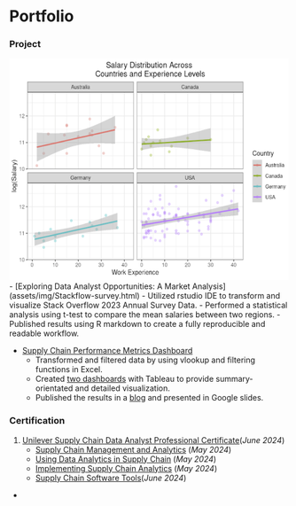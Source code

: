 # Portfolio

### Project
<img src="assets/img/salary.png"  alt="1" width = 800px height = 400px >
- [Exploring Data Analyst Opportunities: A Market Analysis](assets/img/Stackflow-survey.html)
    - Utilized rstudio IDE to transform and visualize Stack Overflow 2023 Annual Survey Data.
    - Performed a statistical analysis using t-test to compare the mean salaries between two regions.
    - Published results using R markdown to create a fully reproducible and readable workflow.
      
- [Supply Chain Performance Metrics Dashboard](https://public.tableau.com/views/SupplyChainDelayDashboard/SalesDashboard?%3Alanguage=en-GB&%3Asid=&%3Adisplay_count=n&%3Aorigin=viz_share_link)
    - Transformed and filtered data by using vlookup and filtering functions in Excel.
    - Created [two dashboards](https://public.tableau.com/views/SupplyChainDelayDashboard/CustomerDashboard?%3Alanguage=en-GB&%3Asid=&%3Adisplay_count=n&%3Aorigin=viz_share_link) with Tableau to provide summary-orientated and detailed visualization.
    - Published the results in a [blog](https://medium.com/@hasan.ahmedmonjurul/impact-of-manufacturing-delay-on-supply-chain-21d361d3a52e) and presented in Google slides.


### Certification
1. [Unilever Supply Chain Data Analyst Professional Certificate](/assets/img/P1.pdf)(_June 2024_) 
   * [Supply Chain Management and Analytics](/assets/img/C1.pdf) (_May 2024_)
   * [Using Data Analytics in Supply Chain](/assets/img/C1.pdf) (_May 2024_)
   * [Implementing Supply Chain Analytics](/assets/img/C3.pdf) (_May 2024_)
   * [Supply Chain Software Tools](/assets/img/C4.pdf)(_June 2024_)
     

- 

